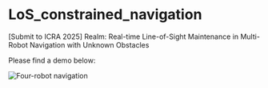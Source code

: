 # LoS_constrained_navigation
[Submit to ICRA 2025] Realm: Real-time Line-of-Sight Maintenance in Multi-Robot Navigation with Unknown Obstacles

Please find a demo below:

![Four-robot navigation](demo.gif)
